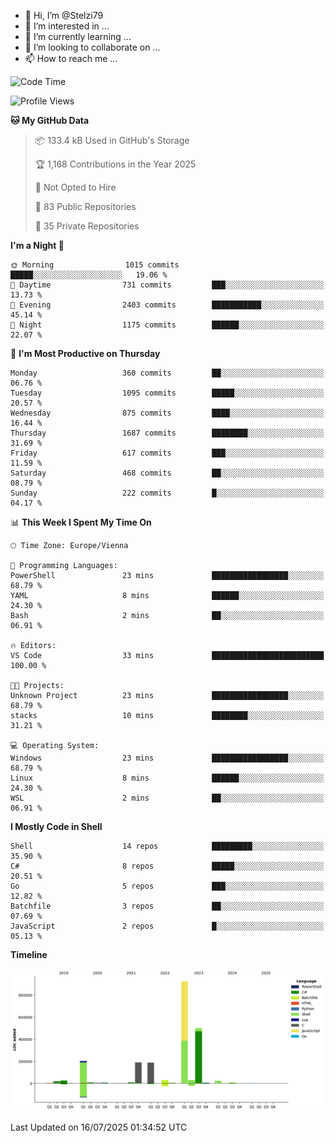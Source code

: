 - 👋 Hi, I’m @Stelzi79
- 👀 I’m interested in ...
- 🌱 I’m currently learning ...
- 💞️ I’m looking to collaborate on ...
- 📫 How to reach me ...

<!--START_SECTION:waka-->
![Code Time](http://img.shields.io/badge/Code%20Time-1%2C141%20hrs%2027%20mins-blue)

![Profile Views](http://img.shields.io/badge/Profile%20Views-0-blue)

**🐱 My GitHub Data** 

> 📦 133.4 kB Used in GitHub's Storage 
 > 
> 🏆 1,168 Contributions in the Year 2025
 > 
> 🚫 Not Opted to Hire
 > 
> 📜 83 Public Repositories 
 > 
> 🔑 35 Private Repositories 
 > 
**I'm a Night 🦉** 

```text
🌞 Morning                1015 commits        █████░░░░░░░░░░░░░░░░░░░░   19.06 % 
🌆 Daytime                731 commits         ███░░░░░░░░░░░░░░░░░░░░░░   13.73 % 
🌃 Evening                2403 commits        ███████████░░░░░░░░░░░░░░   45.14 % 
🌙 Night                  1175 commits        ██████░░░░░░░░░░░░░░░░░░░   22.07 % 
```
📅 **I'm Most Productive on Thursday** 

```text
Monday                   360 commits         ██░░░░░░░░░░░░░░░░░░░░░░░   06.76 % 
Tuesday                  1095 commits        █████░░░░░░░░░░░░░░░░░░░░   20.57 % 
Wednesday                875 commits         ████░░░░░░░░░░░░░░░░░░░░░   16.44 % 
Thursday                 1687 commits        ████████░░░░░░░░░░░░░░░░░   31.69 % 
Friday                   617 commits         ███░░░░░░░░░░░░░░░░░░░░░░   11.59 % 
Saturday                 468 commits         ██░░░░░░░░░░░░░░░░░░░░░░░   08.79 % 
Sunday                   222 commits         █░░░░░░░░░░░░░░░░░░░░░░░░   04.17 % 
```


📊 **This Week I Spent My Time On** 

```text
🕑︎ Time Zone: Europe/Vienna

💬 Programming Languages: 
PowerShell               23 mins             █████████████████░░░░░░░░   68.79 % 
YAML                     8 mins              ██████░░░░░░░░░░░░░░░░░░░   24.30 % 
Bash                     2 mins              ██░░░░░░░░░░░░░░░░░░░░░░░   06.91 % 

🔥 Editors: 
VS Code                  33 mins             █████████████████████████   100.00 % 

🐱‍💻 Projects: 
Unknown Project          23 mins             █████████████████░░░░░░░░   68.79 % 
stacks                   10 mins             ████████░░░░░░░░░░░░░░░░░   31.21 % 

💻 Operating System: 
Windows                  23 mins             █████████████████░░░░░░░░   68.79 % 
Linux                    8 mins              ██████░░░░░░░░░░░░░░░░░░░   24.30 % 
WSL                      2 mins              ██░░░░░░░░░░░░░░░░░░░░░░░   06.91 % 
```

**I Mostly Code in Shell** 

```text
Shell                    14 repos            █████████░░░░░░░░░░░░░░░░   35.90 % 
C#                       8 repos             █████░░░░░░░░░░░░░░░░░░░░   20.51 % 
Go                       5 repos             ███░░░░░░░░░░░░░░░░░░░░░░   12.82 % 
Batchfile                3 repos             ██░░░░░░░░░░░░░░░░░░░░░░░   07.69 % 
JavaScript               2 repos             █░░░░░░░░░░░░░░░░░░░░░░░░   05.13 % 
```



**Timeline**

![Lines of Code chart](https://raw.githubusercontent.com/Stelzi79/Stelzi79/main/assets/bar_graph.png)


 Last Updated on 16/07/2025 01:34:52 UTC
<!--END_SECTION:waka-->

<!---
Stelzi79/Stelzi79 is a ✨ special ✨ repository because its `README.md` (this file) appears on your GitHub profile.
You can click the Preview link to take a look at your changes.
--->
